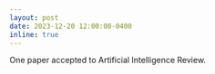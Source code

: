 ```yaml
---
layout: post
date: 2023-12-20 12:00:00-0400
inline: true
---
```


One paper accepted to Artificial Intelligence Review.